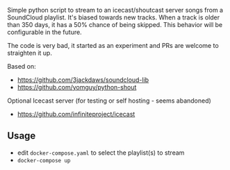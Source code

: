 Simple python script to stream to an icecast/shoutcast server songs from a SoundCloud playlist.
It's biased towards new tracks. When a track is older than 350 days, it has a 50% chance of being skipped.
This behavior will be configurable in the future.

The code is very bad, it started as an experiment and PRs are welcome to straighten it up.

Based on: 
 - https://github.com/3jackdaws/soundcloud-lib
 - https://github.com/yomguy/python-shout

Optional Icecast server (for testing or self hosting - seems abandoned)
 - https://github.com/infiniteproject/icecast


Usage
-----

- edit `docker-compose.yaml` to select the playlist(s) to stream
- `docker-compose up`

